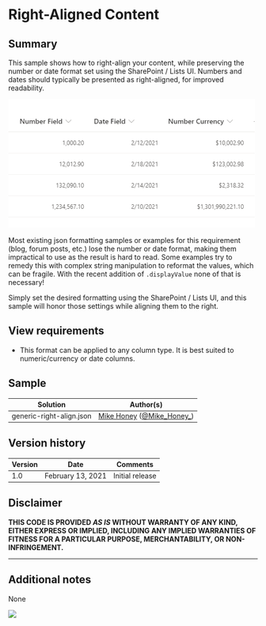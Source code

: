 # Right-Aligned Content

## Summary
This sample shows how to right-align your content, while preserving the number or date format set using the SharePoint / Lists UI.  Numbers and dates should typically be presented as right-aligned, for improved readability.

![screenshot of the sample](./assets/screenshot.png)

Most existing json formatting samples or examples for this requirement (blog, forum posts, etc.) lose the number or date format, making them impractical to use as the result is hard to read. Some examples try to remedy this with complex string manipulation to reformat the values, which can be fragile. With the recent addition of `.displayValue` none of that is necessary!

Simply set the desired formatting using the SharePoint / Lists UI, and this sample will honor those settings while aligning them to the right.

## View requirements
- This format can be applied to any column type. It is best suited to numeric/currency or date columns.

## Sample

Solution|Author(s)
--------|---------
generic-right-align.json | [Mike Honey](https://github.com/Mike-Honey) ([@Mike_Honey_](https://twitter.com/Mike_Honey_))

## Version history

Version|Date|Comments
-------|----|--------
1.0|February 13, 2021|Initial release

## Disclaimer
**THIS CODE IS PROVIDED *AS IS* WITHOUT WARRANTY OF ANY KIND, EITHER EXPRESS OR IMPLIED, INCLUDING ANY IMPLIED WARRANTIES OF FITNESS FOR A PARTICULAR PURPOSE, MERCHANTABILITY, OR NON-INFRINGEMENT.**

---

## Additional notes
None

<img src="https://pnptelemetry.azurewebsites.net/list-formatting/column-samples/generic-right-align" />